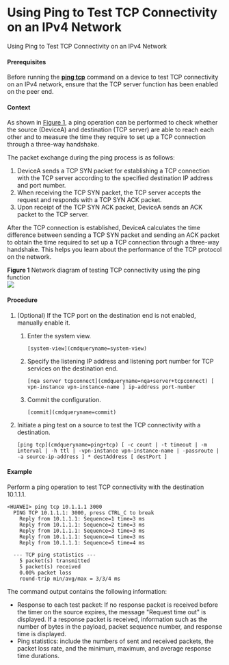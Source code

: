 Using Ping to Test TCP Connectivity on an IPv4 Network
======================================================

Using Ping to Test TCP Connectivity on an IPv4 Network

#### Prerequisites

Before running the [**ping tcp**](cmdqueryname=ping+tcp) command on a device to test TCP connectivity on an IPv4 network, ensure that the TCP server function has been enabled on the peer end.


#### Context

As shown in [Figure 1](#EN-US_TASK_0000001130625000__fig19666175217492), a ping operation can be performed to check whether the source (DeviceA) and destination (TCP server) are able to reach each other and to measure the time they require to set up a TCP connection through a three-way handshake.

The packet exchange during the ping process is as follows:

1. DeviceA sends a TCP SYN packet for establishing a TCP connection with the TCP server according to the specified destination IP address and port number.
2. When receiving the TCP SYN packet, the TCP server accepts the request and responds with a TCP SYN ACK packet.
3. Upon receipt of the TCP SYN ACK packet, DeviceA sends an ACK packet to the TCP server.

After the TCP connection is established, DeviceA calculates the time difference between sending a TCP SYN packet and sending an ACK packet to obtain the time required to set up a TCP connection through a three-way handshake. This helps you learn about the performance of the TCP protocol on the network.

**Figure 1** Network diagram of testing TCP connectivity using the ping function  
![](figure/en-us_image_0000001176664553.png)

#### Procedure

1. (Optional) If the TCP port on the destination end is not enabled, manually enable it.
   1. Enter the system view.
      
      
      ```
      [system-view](cmdqueryname=system-view)
      ```
   2. Specify the listening IP address and listening port number for TCP services on the destination end.
      
      
      ```
      [nqa server tcpconnect](cmdqueryname=nqa+server+tcpconnect) [ vpn-instance vpn-instance-name ] ip-address port-number
      ```
   3. Commit the configuration.
      
      
      ```
      [commit](cmdqueryname=commit)
      ```
2. Initiate a ping test on a source to test the TCP connectivity with a destination.
   
   
   ```
   [ping tcp](cmdqueryname=ping+tcp) [ -c count | -t timeout | -m interval | -h ttl | -vpn-instance vpn-instance-name | -passroute | -a source-ip-address ] * destAddress [ destPort ]
   ```

#### Example

Perform a ping operation to test TCP connectivity with the destination 10.1.1.1.

```
<HUAWEI> ping tcp 10.1.1.1 3000
  PING TCP 10.1.1.1: 3000, press CTRL_C to break
    Reply from 10.1.1.1: Sequence=1 time=3 ms
    Reply from 10.1.1.1: Sequence=2 time=3 ms
    Reply from 10.1.1.1: Sequence=3 time=3 ms
    Reply from 10.1.1.1: Sequence=4 time=3 ms
    Reply from 10.1.1.1: Sequence=5 time=4 ms

  --- TCP ping statistics ---
    5 packet(s) transmitted
    5 packet(s) received
    0.00% packet loss
    round-trip min/avg/max = 3/3/4 ms
```

The command output contains the following information:

* Response to each test packet: If no response packet is received before the timer on the source expires, the message "Request time out" is displayed. If a response packet is received, information such as the number of bytes in the payload, packet sequence number, and response time is displayed.
* Ping statistics: include the numbers of sent and received packets, the packet loss rate, and the minimum, maximum, and average response time durations.